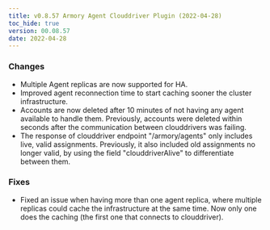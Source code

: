 ```yaml
---
title: v0.8.57 Armory Agent Clouddriver Plugin (2022-04-28)
toc_hide: true
version: 00.08.57
date: 2022-04-28
---
```


### Changes

* Multiple Agent replicas are now supported for HA.
* Improved agent reconnection time to start caching sooner the cluster infrastructure.
* Accounts are now deleted after 10 minutes of not having any agent available to handle them. Previously, accounts were deleted within seconds after the communication between clouddrivers was failing.
* The response of clouddriver endpoint "/armory/agents" only includes live, valid assignments. Previously, it also included old assignments no longer valid, by using the field "clouddriverAlive" to differentiate between them.

### Fixes

* Fixed an issue when having more than one agent replica, where multiple replicas could cache the infrastructure at the same time. Now only one does the caching (the first one that connects to clouddriver).

